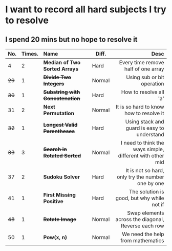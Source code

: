 # I want to record all hard subjects I try to resolve

## I spend 20 mins but no hope to resolve it

| No. | Times. | Name | Diff. | Desc |
|:--|:--|:----|------|-----------:|
| 4  | 2  | **Median of Two Sorted Arrays** | Hard | Every time remove half of one array |
| ~~29~~ | 1  | **~~Divide Two Integers~~** | Normal | Using sub or bit operation |
| ~~30~~ | 1  | **~~Substring with Concatenation~~** | Hard | How to resolve all 'a' |
| 31 | 2  | **Next Permutation** | Normal | It is so hard to know how to resolve it |
| ~~32~~ | 1  | **~~Longest Valid Parentheses~~** | Hard | Using stack and guard is easy to understand |
| ~~33~~ | 3  | **~~Search in Rotated Sorted~~** | Normal | I need to think the ways simple, different with other mid |
| 37 | 2  | **Sudoku Solver** | Hard | It is not so hard, only try the number one by one |
| 41 | 1  | **First Missing Positive** | Hard | The solution is good, but why while not if |
| ~~48~~ | 1 | **~~Rotate Image~~** | Normal | Swap elements across the diagonal, Reverse each row  |
| 50 | 1 | **Pow(x, n)** | Normal | We need the help from mathematics |